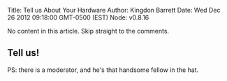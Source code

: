Title: Tell us About Your Hardware
Author: Kingdon Barrett
Date: Wed Dec 26 2012 09:18:00 GMT-0500 (EST)
Node: v0.8.16

No content in this article.  Skip straight to the comments.

## Tell us!

PS: there is a moderator, and he's that handsome fellow in the hat.

[kingdon]: mailto:kingdon@tuesdaystudios.com
[bitcoin]: http://bitcoin.org
[20-minutes]: http://beeminder.com/yebyenw/goals/20-minutes
[beeminder]: http://beeminder.com

